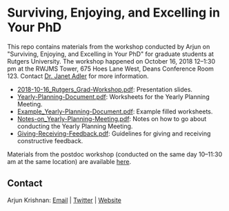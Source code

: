 # Surviving, Enjoying, and Excelling in Your PhD

This repo contains materials from the workshop conducted by Arjun on "Surviving, Enjoying, and Excelling in Your PhD" for graduate students at Rutgers University. The workshop happened on October 16, 2018 12–1:30 pm at the RWJMS Tower, 675 Hoes Lane West, Deans Conference Room 123. Contact [Dr. Janet Adler](janet.adler@rutgers.edu) for more information.

* [2018-10-16_Rutgers_Grad-Workshop.pdf](https://github.com/krishnanlab/talks/blob/master/2018-10-16_Rutgers-Grad-Workshop/2018-10-16_Rutgers_Grad-Workshop.pdf): Presentation slides.
* [Yearly-Planning-Document.pdf](https://github.com/krishnanlab/talks/blob/master/2018-10-16_Rutgers-Grad-Workshop/Yearly-Planning-Document.pdf): Worksheets for the Yearly Planning Meeting.
* [Example_Yearly-Planning-Document.pdf](https://github.com/krishnanlab/talks/blob/master/2018-10-16_Rutgers-Grad-Workshop/Example_Yearly-Planning-Document.pdf): Example filled worksheets. 
* [Notes-on_Yearly-Planning-Meeting.pdf](https://github.com/krishnanlab/talks/blob/master/2018-10-16_Rutgers-Grad-Workshop/Notes-on_Yearly-Planning-Meeting.pdf): Notes on how to go about conducting the Yearly Planning Meeting.
* [Giving-Receiving-Feedback.pdf](https://github.com/krishnanlab/talks/blob/master/2018-10-16_Rutgers-Grad-Workshop/Giving-Receiving-Feedback.pdf): Guidelines for giving and receiving constructive feedback.

Materials from the postdoc workshop (conducted on the same day 10–11:30 am at the same location) are available [here](https://github.com/krishnanlab/talks/tree/master/2018-09-21_MSU-PDA).

## Contact
Arjun Krishnan: [Email](mailto:arjun@msu.edu) | [Twitter](https://twitter.com/compbiologist) | [Website](https://www.thekrishnanlab.org)
